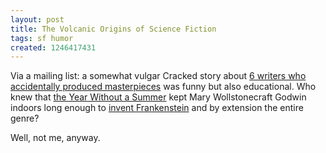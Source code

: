 ```yaml
---
layout: post
title: The Volcanic Origins of Science Fiction
tags: sf humor
created: 1246417431
---
```

Via a mailing list:  a somewhat vulgar Cracked story about [6 writers who accidentally produced masterpieces](http://www.cracked.com/article_17221_6-writers-who-accidentally-crapped-out-masterpieces.html) was funny but also educational.  Who knew that [the Year Without a Summer](http://en.wikipedia.org/wiki/Year_Without_a_Summer) kept Mary Wollstonecraft Godwin indoors long enough to [invent Frankenstein](http://www.cracked.com/article_17221_p2.html) and by extension the entire genre?

<!--break-->Well, not me, anyway.
